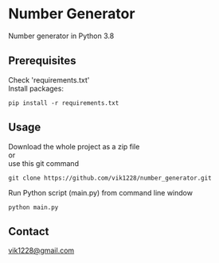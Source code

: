 # Number Generator

Number generator in Python 3.8   

## Prerequisites

Check 'requirements.txt'    
Install packages:  
```
pip install -r requirements.txt  
```

## Usage

Download the whole project as a zip file  
or  
use this git command  
```  
git clone https://github.com/vik1228/number_generator.git  
```

Run Python script (main.py) from command line window  
```  
python main.py  
```

## Contact

vik1228@gmail.com  